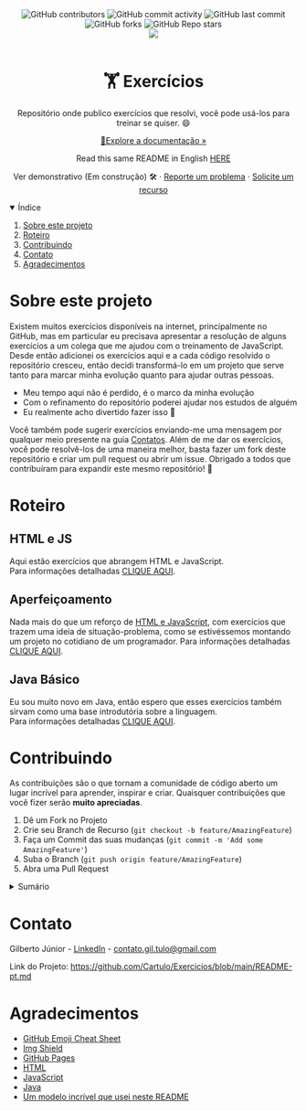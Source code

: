 <html>
<head>
</head>
<body>
<div style="text-align: center">
<img alt="GitHub contributors" src="https://img.shields.io/github/contributors/cartulo/exercicios?style=for-the-badge&color=00aeae">
<img alt="GitHub commit activity" src="https://img.shields.io/github/commit-activity/m/cartulo/exercicios?style=for-the-badge&color=00aeae">
<img alt="GitHub last commit" src="https://img.shields.io/github/last-commit/cartulo/exercicios?style=for-the-badge&color=00aeae">
<img alt="GitHub forks" src="https://img.shields.io/github/forks/cartulo/exercicios?style=for-the-badge&color=00aeae">
<img alt="GitHub Repo stars" src="https://img.shields.io/github/stars/cartulo/exercicios?style=for-the-badge&color=00aeae">
<br>
<a href="https://linkedin.com/in/gil-tulo"><img src="https://img.shields.io/badge/-LinkedIn-black.svg?style=for-the-badge&logo=linkedin&colorB=555"/></a>
<br><br>

<h1>🏋️ Exercícios</h1>
<p>Repositório onde publico exercícios que resolvi, você pode usá-los para treinar se quiser.  😄 </p>
<p><a href="https://github.com/cartulo/exercicios">🔎Explore a documentação »</a></p>
<p>Read this same README in English <a href="https://github.com/cartulo/exercicios#readme">HERE</a></p>
<p>
Ver demonstrativo (Em construção) 🛠️
·
<a href="https://github.com/cartulo/exercicios/issues">Reporte um problema</a>
·
<a href="https://github.com/cartulo/exercicios/issues">Solicite um recurso</a>
</p>
</div>
<details open>
<summary>Índice</summary>
<ol>
    <li><a href="https://github.com/Cartulo/Exercicios/blob/main/README-pt.md#sobre-este-projeto">Sobre este projeto</a></li>
    <li><a href="https://github.com/Cartulo/Exercicios/blob/main/README-pt.md#roteiro">Roteiro</a></li>
    <li><a href="https://github.com/Cartulo/Exercicios/blob/main/README-pt.md#contribuindo">Contribuindo</a></li>
    <li><a href="https://github.com/Cartulo/Exercicios/blob/main/README-pt.md#contato">Contato</a></li>
    <li><a href="https://github.com/Cartulo/Exercicios/blob/main/README-pt.md#agradecimentos">Agradecimentos</a></li>
</ol>
</details>

<h1>Sobre este projeto</h1>
<p>
Existem muitos exercícios disponíveis na internet, principalmente no GitHub, mas em particular eu precisava apresentar a resolução de alguns exercícios a um colega que me ajudou com o treinamento de JavaScript. Desde então adicionei os exercícios aqui e a cada código resolvido o repositório cresceu, então decidi transformá-lo em um projeto que serve tanto para marcar minha evolução quanto para ajudar outras pessoas. 
</p>
<ul>
    <li>Meu tempo aqui não é perdido, é o marco da minha evolução </li>
    <li>Com o refinamento do repositório poderei ajudar nos estudos de alguém</li>
    <li>Eu realmente acho divertido fazer isso 🤣</li>
</ul>
<p> 
    Você também pode sugerir exercícios enviando-me uma mensagem por qualquer meio presente na guia <a href="https://github.com/Cartulo/Exercicios/blob/main/README-pt.md#contato">Contatos</a>. Além de me dar os exercícios, você pode resolvê-los de uma maneira melhor, basta fazer um fork deste repositório e criar um pull request ou abrir um issue. Obrigado a todos que contribuíram para expandir este mesmo repositório! 🎉
 </p>

<h1>Roteiro</h1>
<h2>HTML e JS</h2>
<p>Aqui estão exercícios que abrangem HTML e JavaScript.  <br>
Para informações detalhadas <a href="https://github.com/Cartulo/Exercicios/blob/main/HTML%20e%20JS/README-pt.md">CLIQUE AQUI</a>.</p>

<h2>Aperfeiçoamento </h2>
<p>
Nada mais do que um reforço de <a href="https://github.com/Cartulo/Exercicios/blob/main/README-pt.md#html-e-js">HTML e JavaScript</a>, com exercícios que trazem uma ideia de situação-problema, como se estivéssemos montando um projeto no cotidiano de um programador.
Para informações detalhadas <a href="https://github.com/Cartulo/Exercicios/blob/main/Aperfeicoamento/README-pt.md">CLIQUE AQUI</a>.</p>

<h2>Java Básico</h2>
<p>Eu sou muito novo em Java, então espero que esses exercícios também sirvam como uma base introdutória sobre a linguagem. <br>
Para informações detalhadas <a href="https://github.com/Cartulo/Exercicios/blob/main/Java%20Basico/README.md">CLIQUE AQUI</a>.</p>

<h1>Contribuindo</h1>
<p>
    As contribuições são o que tornam a comunidade de código aberto um lugar incrível para aprender, inspirar e criar. Quaisquer contribuições que você fizer serão <strong>muito apreciadas</strong>.
</p>
<ol>
    <li>Dê um Fork no Projeto</li>
    <li>Crie seu Branch de Recurso (<code>git checkout -b feature/AmazingFeature</code>)</li>
    <li>Faça um Commit das suas mudanças (<code>git commit -m 'Add some AmazingFeature'</code>)</li>
    <li>Suba o Branch (<code>git push origin feature/AmazingFeature</code>)</li>
    <li>Abra uma Pull Request</li>
</ol>
<details>
<summary>Sumário</summary>
<ul>
<li>Fork » [SIGNIFICADO]</li>
<li>Branch » [SIGNIFICADO]</li>
<li>Commit » [SIGNIFICADO]</li>
<li>Pull Request » [SIGNIFICADO]</li>
</ul>
</details>

</p>
<h1>Contato</h1>
<p>Gilberto Júnior - <a href="linkedin.com/in/gil-tulo/">LinkedIn</a> - <a href="mailto:contato.gil.tulo@gmail.com">contato.gil.tulo@gmail.com</a></p>
<p>Link do Projeto: <a href="https://github.com/Cartulo/Exercicios/blob/main/README-pt.md">https://github.com/Cartulo/Exercicios/blob/main/README-pt.md</a></p>

<h1>Agradecimentos</h1>
<ul>
    <li><a href="https://www.webpagefx.com/tools/emoji-cheat-sheet">GitHub Emoji Cheat Sheet</a></li>
    <li><a href="https://shields.io">Img Shield</a></li>
    <li><a href="https://pages.github.com">GitHub Pages</a></li>
    <li><a href="https://www.w3schools.com/html/html_intro.asp">HTML</a></li>
    <li><a href="https://developer.mozilla.org/en-US/docs/Web/JavaScript">JavaScript</a></li>
    <li><a href="https://www.oracle.com/br/java/technologies/javase-jdk8-doc-downloads.html">Java</a></li>
    <li><a href="https://github.com/othneildrew/Best-README-Template#about-the-project">Um modelo incrível que usei neste README</a></li>
</ul>
</body>
</html>
